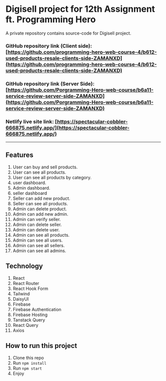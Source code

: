 # Digisell project for 12th Assignment ft. Programming Hero

A private repository contains source-code for Digisell project.

### GitHub repository link (Client side): [https://github.com/programming-hero-web-course-4/b612-used-products-resale-clients-side-ZAMANXD](https://github.com/programming-hero-web-course-4/b612-used-products-resale-clients-side-ZAMANXD)

### GitHub repository link (Server Side): [https://github.com/Porgramming-Hero-web-course/b6a11-service-review-server-side-ZAMANXD](https://github.com/Porgramming-Hero-web-course/b6a11-service-review-server-side-ZAMANXD)

### Netlify live site link: [https://spectacular-cobbler-666875.netlify.app/](https://spectacular-cobbler-666875.netlify.app/)

---

## Features

1. User can buy and sell products.
2. User can see all products.
3. User can see all products by category.
4. user dashboard.
5. Admin dashboard.
6. seller dashboard
7. Seller can add new product.
8. Seller can see all products.
9. Admin can delete product.
10. Admin can add new admin.
11. Admin can verify seller.
12. Admin can delete seller.
13. Admin can delete user.
14. Admin can see all products.
15. Admin can see all users.
16. Admin can see all sellers.
17. Admin can see all admins.

## Technology

1. React
2. React Router
3. React Hook Form
4. Tailwind
5. DaisyUI
6. Firebase
7. Firebase Authentication
8. Firebase Hosting
9. Tanstack Query
10. React Query
11. Axios

## How to run this project

1. Clone this repo
2. Run `npm install`
3. Run `npm start`
4. Enjoy

